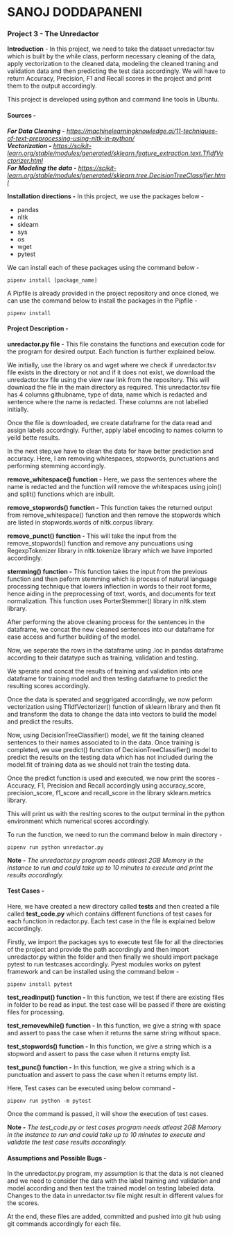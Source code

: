 # SANOJ DODDAPANENI
### Project 3 - The Unredactor
**Introduction** - In this project, we need to take the dataset unredactor.tsv which is built by the while class, perform necessary cleaning of the data, apply vectorization to the cleaned data, modeling the cleaned traning and validation data and then predicting the test data accordingly. We will have to return Accuracy, Precision, F1 and Recall scores in the project and print them to the output accordingly.

This project is developed using python and command line tools in Ubuntu.  
#### Sources -   
**_For Data Cleaning -_** _https://machinelearningknowledge.ai/11-techniques-of-text-preprocessing-using-nltk-in-python/_  
**_Vectorization -_** _https://scikit-learn.org/stable/modules/generated/sklearn.feature_extraction.text.TfidfVectorizer.html_  
**_For Modeling the data -_** _https://scikit-learn.org/stable/modules/generated/sklearn.tree.DecisionTreeClassifier.html_  

**Installation directions -** In this project, we use the packages below -
 - pandas
 - nltk
 - sklearn
 - sys
 - os
 - wget
 - pytest
 
We can install each of these packages using the command below -  
```
pipenv install [package_name]
```

A Pipfile is already provided in the project repository and once cloned, we can use the command below to install the packages in the Pipfile -  
```
pipenv install
```

#### Project Description -
**unredactor.py file -** This file constains the functions and execution code for the program for desired output. Each function is further explained below.

We initially, use the library os and wget where we check if unredactor.tsv file exists in the directory or not and if it does not exist, we download the unredactor.tsv file using the view raw link from the repository. This will download the file in the main directory as required. This unredactor.tsv file has 4 columns githubname, type of data, name which is redacted and sentence where the name is redacted. These columns are not labelled initially.

Once the file is downloaded, we create dataframe for the data read and assign labels accordngly. Further, apply label encoding to names column to yeild bette results.

In the next step,we have to clean the data for have better prediction and accuracy. Here, I am removing whitespaces, stopwords, punctuations and performing stemming accordingly.

**remove_whitespace() function -** Here, we pass the sentences where the name is redacted and the function will remove the whitespaces using join() and split() functions which are inbuilt.

**remove_stopwords() function -** This function takes the returned output from remove_whitespace() function and then remove the stopwords which are listed in stopwords.words of nltk.corpus library.

**remove_punct() function -** This will take the input from the remove_stopwords() function and remove any puncuations using RegexpTokenizer library in nltk.tokenize library which we have imported accordingly.

**stemming() function -** This function takes the input from the previous function and then peform stemming which is process of natural language processing technique that lowers inflection in words to their root forms, hence aiding in the preprocessing of text, words, and documents for text normalization. This function uses PorterStemmer() library in nltk.stem library.

After performing the above cleaning process for the sentences in the dataframe, we concat the new cleaned sentences into our dataframe for ease access and further building of the model.

Now, we seperate the rows in the dataframe using .loc in pandas dataframe according to their datatype such as training, validation and testing.

We sperate and concat the results of training and validation into one dataframe for training model and then testing dataframe to predict the resulting scores accordingly.

Once the data is sperated and seggrigated accordingly, we now peform vectorization using TfidfVectorizer() function of sklearn library and then fit and transform the data to change the data into vectors to build the model and predict the results.

Now, using DecisionTreeClassifier() model, we fit the taining cleaned sentences to their names associated to in the data. Once training is completed, we use predict() function of DecisionTreeClassifier() model to predict the results on the testing data which has not included during the model.fit of training data as we should not train the testing data.

Once the predict function is used and executed, we now print the scores - Accuracy, F1, Precision and Recall accordingly using accuracy_score, precision_score, f1_score and  recall_score in the library sklearn.metrics library.

This will print us with the reslting scores to the output terminal in the python environment which numerical scores accordingly.

To run the function, we need to run the command below in main directory -  
```
pipenv run python unredactor.py
```

**Note -** _The unredactor.py program needs atleast 2GB Memory in the instance to run and could take up to 10 minutes to execute and print the results accordingly._

#### Test Cases - 
Here, we have created a new directory called **tests** and then created a file called **test_code.py** which contains different functions of test cases for each function in redactor.py. Each test case in the file is explained below accordingly.

Firstly, we import the packages sys to execute test file for all the directories of the project and provide the path accordingly and then import unredactor.py within the folder and then finally we should import package pytest to run testcases accordingly. Pyest modules works on pytest framework and can be installed using the command below -  
```
pipenv install pytest
```

**test_readinput() function -** In this function, we test if there are existing files in  folder to be read as input. the test case will be passed if there are existing files for processing.

**test_removewhile() function -** In this function, we give a string with space and assert to pass the case when it returns the same string without space.

**test_stopwords() function -** In this function, we give a string which is a stopword and assert to pass the case when it returns empty list.

**test_punc() function -** In this function, we give a string which is a punctuation and assert to pass the case when it returns empty list.

Here, Test cases can be executed using below command -  
```
pipenv run python -m pytest
```

Once the command is passed, it will show the execution of test cases.

**Note -** _The test_code.py or test cases program needs atleast 2GB Memory in the instance to run and could take up to 10 minutes to execute and validate the test case results accordingly._

#### Assumptions and Possible Bugs -  
In the unredactor.py program, my assumption is that the data is not cleaned and we need to consider the data with the label training and validation and model according and then test the trained model on testing labeled data. Changes to the data in unredactor.tsv file might result in different values for the scores.

At the end, these files are added, committed and pushed into git hub using git commands accordingly for each file.
